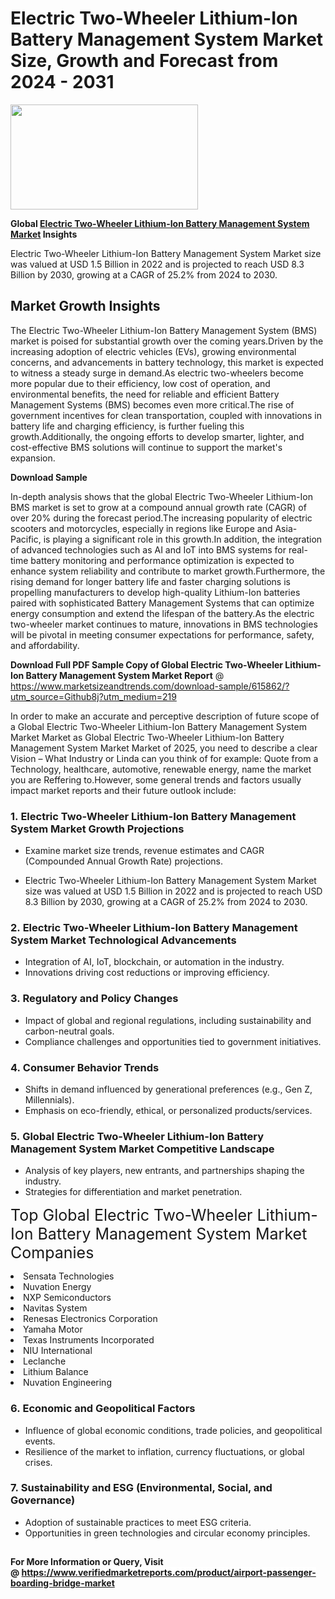 <H1>Electric Two-Wheeler Lithium-Ion Battery Management System Market Size, Growth and Forecast from 2024 - 2031</H1><img class="aligncenter size-medium wp-image-584254" src="https://thirdeyenews.in/wp-content/uploads/2024/09/Global-Market-Research-300x168.jpeg" alt="" width="300" height="168" /><p><strong>Global&nbsp;<a href="https://www.marketsizeandtrends.com/download-sample/615862/?utm_source=Github8j?utm_medium=219">Electric Two-Wheeler Lithium-Ion Battery Management System Market</a> Insights</strong></p><p>Electric Two-Wheeler Lithium-Ion Battery Management System Market size was valued at USD 1.5 Billion in 2022 and is projected to reach USD 8.3 Billion by 2030, growing at a CAGR of 25.2% from 2024 to 2030.</p><p><h2>Market Growth Insights</h2> <p>The Electric Two-Wheeler Lithium-Ion Battery Management System (BMS) market is poised for substantial growth over the coming years.Driven by the increasing adoption of electric vehicles (EVs), growing environmental concerns, and advancements in battery technology, this market is expected to witness a steady surge in demand.As electric two-wheelers become more popular due to their efficiency, low cost of operation, and environmental benefits, the need for reliable and efficient Battery Management Systems (BMS) becomes even more critical.The rise of government incentives for clean transportation, coupled with innovations in battery life and charging efficiency, is further fueling this growth.Additionally, the ongoing efforts to develop smarter, lighter, and cost-effective BMS solutions will continue to support the market's expansion.</p> <p><strong>Download Sample</strong></p> <p>In-depth analysis shows that the global Electric Two-Wheeler Lithium-Ion BMS market is set to grow at a compound annual growth rate (CAGR) of over 20% during the forecast period.The increasing popularity of electric scooters and motorcycles, especially in regions like Europe and Asia-Pacific, is playing a significant role in this growth.In addition, the integration of advanced technologies such as AI and IoT into BMS systems for real-time battery monitoring and performance optimization is expected to enhance system reliability and contribute to market growth.Furthermore, the rising demand for longer battery life and faster charging solutions is propelling manufacturers to develop high-quality Lithium-Ion batteries paired with sophisticated Battery Management Systems that can optimize energy consumption and extend the lifespan of the battery.As the electric two-wheeler market continues to mature, innovations in BMS technologies will be pivotal in meeting consumer expectations for performance, safety, and affordability.</p> <p><span class=""><strong>Download Full PDF Sample Copy of Global Electric Two-Wheeler Lithium-Ion Battery Management System Market Report</strong> @ <a href="https://www.marketsizeandtrends.com/download-sample/615862/?utm_source=Github8j?utm_medium=219" target="_blank">https://www.marketsizeandtrends.com/download-sample/615862/?utm_source=Github8j?utm_medium=219</a></span></p><p>In order to make an accurate and perceptive description of future scope of a Global&nbsp;Electric Two-Wheeler Lithium-Ion Battery Management System Market Market as Global&nbsp;Electric Two-Wheeler Lithium-Ion Battery Management System Market Market of 2025, you need to describe a clear Vision &ndash; What Industry or Linda can you think of for example: Quote from a Technology, healthcare, automotive, renewable energy, name the market you are Reffering to.However, some general trends and factors usually impact market reports and their future outlook include:</p><h3>1.&nbsp;<strong>Electric Two-Wheeler Lithium-Ion Battery Management System Market Growth Projections</strong></h3><ul><li>Examine market size trends, revenue estimates and CAGR (Compounded Annual Growth Rate) projections.</li><li><p>Electric Two-Wheeler Lithium-Ion Battery Management System Market size was valued at USD 1.5 Billion in 2022 and is projected to reach USD 8.3 Billion by 2030, growing at a CAGR of 25.2% from 2024 to 2030.</p></li></ul><h3>2.&nbsp;<strong>Electric Two-Wheeler Lithium-Ion Battery Management System Market Technological Advancements</strong></h3><ul><li>Integration of AI, IoT, blockchain, or automation in the industry.</li><li>Innovations driving cost reductions or improving efficiency.</li></ul><h3>3.&nbsp;<strong>Regulatory and Policy Changes</strong></h3><ul><li>Impact of global and regional regulations, including sustainability and carbon-neutral goals.</li><li>Compliance challenges and opportunities tied to government initiatives.</li></ul><h3>4.&nbsp;<strong>Consumer Behavior Trends</strong></h3><ul><li>Shifts in demand influenced by generational preferences (e.g., Gen Z, Millennials).</li><li>Emphasis on eco-friendly, ethical, or personalized products/services.</li></ul><h3>5.&nbsp;<strong>Global Electric Two-Wheeler Lithium-Ion Battery Management System Market Competitive Landscape</strong></h3><ul><li>Analysis of key players, new entrants, and partnerships shaping the industry.</li><li>Strategies for differentiation and market penetration.</li></ul><p data-pm-slice="1 1 []"><span style="color: inherit; font-family: inherit; font-size: 25px;">Top Global Electric Two-Wheeler Lithium-Ion Battery Management System Market Companies</span></p><div class="" data-test-id=""><p><li>Sensata Technologies</li><li> Nuvation Energy</li><li> NXP Semiconductors</li><li> Navitas System</li><li> Renesas Electronics Corporation</li><li> Yamaha Motor</li><li> Texas Instruments Incorporated</li><li> NIU International</li><li> Leclanche</li><li> Lithium Balance</li><li> Nuvation Engineering</li></p></div><h3>6.&nbsp;<strong>Economic and Geopolitical Factors</strong></h3><ul><li>Influence of global economic conditions, trade policies, and geopolitical events.</li><li>Resilience of the market to inflation, currency fluctuations, or global crises.</li></ul><h3>7.&nbsp;<strong>Sustainability and ESG (Environmental, Social, and Governance)</strong></h3><ul><li>Adoption of sustainable practices to meet ESG criteria.</li><li>Opportunities in green technologies and circular economy principles.</li></ul><h2><strong style="font-size: 14px;">For More Information or Query, Visit @&nbsp;</strong><a style="background-color: #ffffff; font-size: 14px;" href="https://www.marketsizeandtrends.com/report/electric-two-wheeler-lithium-ion-battery-management-system-market/" target="_blank">https://www.verifiedmarketreports.com/product/airport-passenger-boarding-bridge-market</a></h2>